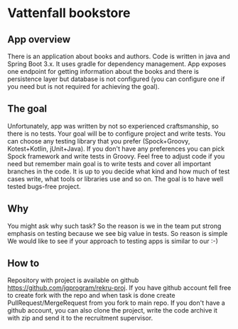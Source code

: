 # Vattenfall bookstore

## App overview
There is an application about books and authors. Code is written in java and Spring Boot 3.x. It uses gradle for dependency management.
App exposes one endpoint for getting information about the books and there is persistence layer but database is not configured 
(you can configure one if you need but is not required for achieving the goal).

## The goal
Unfortunately, app was written by not so experienced craftsmanship, so there is no tests. Your goal will be to configure project and write tests.
You can choose any testing library that you prefer (Spock+Groovy, Kotest+Kotlin, jUnit+Java). 
If you don't have any preferences you can pick Spock framework and write tests in Groovy. 
Feel free to adjust code if you need but remember main goal is to write tests and cover all important branches in the code.
It is up to you decide what kind and how much of test cases write, what tools or libraries use and so on. 
The goal is to have well tested bugs-free project.

## Why
You might ask why such task? So the reason is we in the team put strong emphasis on testing because we see big value in tests.
So reason is simple We would like to see if your approach to testing apps is similar to our :-)

## How to
Repository with project is available on github https://github.com/jgprogram/rekru-proj. 
If you have github account fell free to create fork with the repo and when task is done create PullRequest/MergeRequest from you fork to main repo.
If you don't have a github account, you can also clone the project, write the code archive it with zip and send it to the recruitment supervisor.